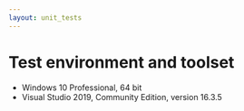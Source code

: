 ```yaml
---
layout: unit_tests
---
```


# Test environment and toolset 

* Windows 10 Professional, 64 bit
* Visual Studio 2019, Community Edition, version 16.3.5
